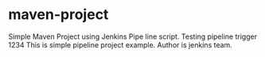# maven-project ##

Simple Maven Project using Jenkins Pipe line script.
Testing pipeline trigger 1234
This is simple pipeline project example.
Author is jenkins team.
